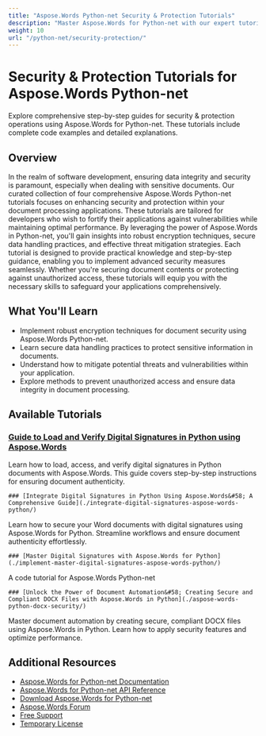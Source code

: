 ```yaml
---
title: "Aspose.Words Python-net Security & Protection Tutorials"
description: "Master Aspose.Words for Python-net with our expert tutorials on security and protection. Enhance your document handling skills today."
weight: 10
url: "/python-net/security-protection/"
---
```

# Security & Protection Tutorials for Aspose.Words Python-net

Explore comprehensive step-by-step guides for security & protection operations using Aspose.Words for Python-net. These tutorials include complete code examples and detailed explanations.

## Overview

In the realm of software development, ensuring data integrity and security is paramount, especially when dealing with sensitive documents. Our curated collection of four comprehensive Aspose.Words Python-net tutorials focuses on enhancing security and protection within your document processing applications. These tutorials are tailored for developers who wish to fortify their applications against vulnerabilities while maintaining optimal performance. By leveraging the power of Aspose.Words in Python-net, you'll gain insights into robust encryption techniques, secure data handling practices, and effective threat mitigation strategies. Each tutorial is designed to provide practical knowledge and step-by-step guidance, enabling you to implement advanced security measures seamlessly. Whether you're securing document contents or protecting against unauthorized access, these tutorials will equip you with the necessary skills to safeguard your applications comprehensively.

## What You'll Learn

- Implement robust encryption techniques for document security using Aspose.Words Python-net.
- Learn secure data handling practices to protect sensitive information in documents.
- Understand how to mitigate potential threats and vulnerabilities within your application.
- Explore methods to prevent unauthorized access and ensure data integrity in document processing.

## Available Tutorials

### [Guide to Load and Verify Digital Signatures in Python using Aspose.Words](./python-aspose-words-digital-signatures-guide/)
Learn how to load, access, and verify digital signatures in Python documents with Aspose.Words. This guide covers step-by-step instructions for ensuring document authenticity.

    ### [Integrate Digital Signatures in Python Using Aspose.Words&#58; A Comprehensive Guide](./integrate-digital-signatures-aspose-words-python/)
Learn how to secure your Word documents with digital signatures using Aspose.Words for Python. Streamline workflows and ensure document authenticity effortlessly.

    ### [Master Digital Signatures with Aspose.Words for Python](./implement-master-digital-signatures-aspose-words-python/)
A code tutorial for Aspose.Words Python-net

    ### [Unlock the Power of Document Automation&#58; Creating Secure and Compliant DOCX Files with Aspose.Words in Python](./aspose-words-python-docx-security/)
Master document automation by creating secure, compliant DOCX files using Aspose.Words in Python. Learn how to apply security features and optimize performance.

## Additional Resources

- [Aspose.Words for Python-net Documentation](https://docs.aspose.com/aspose.words/python-net/)
- [Aspose.Words for Python-net API Reference](https://reference.aspose.com/aspose.words/python-net/)
- [Download Aspose.Words for Python-net](https://releases.aspose.com/aspose.words/python-net/)
- [Aspose.Words Forum](https://forum.aspose.com/c/aspose.words)
- [Free Support](https://forum.aspose.com/)
- [Temporary License](https://purchase.aspose.com/temporary-license/)